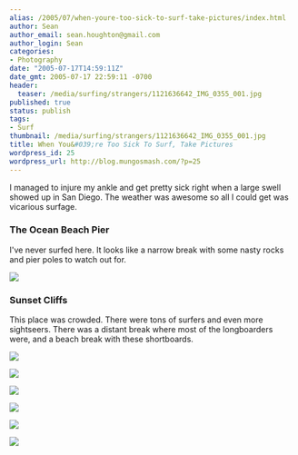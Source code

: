 ```yaml
---
alias: /2005/07/when-youre-too-sick-to-surf-take-pictures/index.html
author: Sean
author_email: sean.houghton@gmail.com
author_login: Sean
categories:
- Photography
date: "2005-07-17T14:59:11Z"
date_gmt: 2005-07-17 22:59:11 -0700
header:
  teaser: /media/surfing/strangers/1121636642_IMG_0355_001.jpg
published: true
status: publish
tags:
- Surf
thumbnail: /media/surfing/strangers/1121636642_IMG_0355_001.jpg
title: When You&#039;re Too Sick To Surf, Take Pictures
wordpress_id: 25
wordpress_url: http://blog.mungosmash.com/?p=25
---
```

I managed to injure my ankle and get pretty sick right when a large swell showed up in San Diego.  The weather was awesome so all I could get was vicarious surfage.

### The Ocean Beach Pier

I've never surfed here.  It looks like a narrow break with some nasty rocks and pier poles to watch out for.

![]({{site.url_root}}/media/surfing/strangers/1121636642_IMG_0355_001.jpg)

### Sunset Cliffs

This place was crowded.  There were tons of surfers and even more sightseers.  There was a distant break where most of the longboarders were, and a beach break with these shortboards.

![]({{site.url_root}}/media/surfing/strangers/1122353525_CRW_3193.jpg)

![]({{site.url_root}}/media/surfing/strangers/1122353583_CRW_3212.jpg)

![]({{site.url_root}}/media/surfing/strangers/1122353668_CRW_3219.jpg)

![]({{site.url_root}}/media/surfing/strangers/1122353733_CRW_3256.jpg)

![]({{site.url_root}}/media/surfing/strangers/1122437680_CRW_3314.jpg)

![]({{site.url_root}}/media/surfing/strangers/SurfPanoramicDesktop.jpg)
